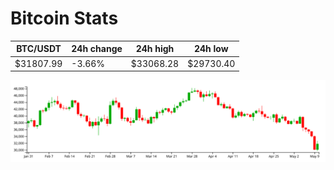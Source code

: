 # Bitcoin Stats

BTC/USDT|24h change|24h high|24h low|
|---|---|---|---|
|$31807.99|-3.66%|$33068.28|$29730.40|

<img src="./chart.svg">
